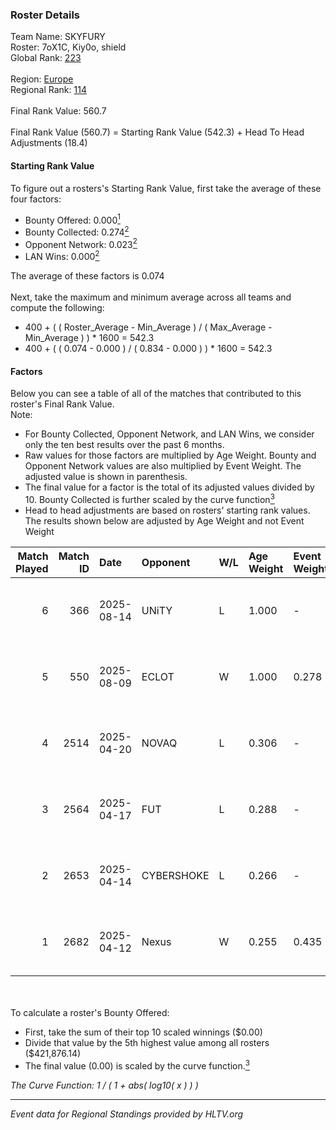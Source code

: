 ### Roster Details<br />
Team Name: SKYFURY<br />
Roster: 7oX1C, Kiy0o, shield<br />
Global Rank: [223](../../standings_global_2025_09_01.md)<br />
<br />
Region: [Europe]( ../../standings_europe_2025_09_01.md)<br />
Regional Rank: [114]( ../../standings_europe_2025_09_01.md)<br />
<br />
Final Rank Value:  560.7<br />
<br />
Final Rank Value (560.7) = Starting Rank Value (542.3) + Head To Head Adjustments (18.4)<br />

#### Starting Rank Value<br />
To figure out a rosters's Starting Rank Value, first take the average of these four factors:<br />
- Bounty Offered: 0.000[<sup>1</sup>](#table2)
- Bounty Collected: 0.274[<sup>2</sup>](#table1)
- Opponent Network: 0.023[<sup>2</sup>](#table1)
- LAN Wins: 0.000[<sup>2</sup>](#table1)

The average of these factors is 0.074<br />
<br />
Next, take the maximum and minimum average across all teams and compute the following:<br />
- 400 + ( ( Roster_Average - Min_Average ) / ( Max_Average - Min_Average ) ) * 1600 = 542.3
- 400 + ( ( 0.074 - 0.000 ) / ( 0.834 - 0.000 ) ) * 1600 = 542.3


#### Factors<br />
Below you can see a table of all of the matches that contributed to this roster's Final Rank Value.<br />
Note:<br />

- For Bounty Collected, Opponent Network, and LAN Wins, we consider only the ten best results over the past 6 months.
- Raw values for those factors are multiplied by Age Weight. Bounty and Opponent Network values are also multiplied by Event Weight. The adjusted value is shown in parenthesis.
- The final value for a factor is the total of its adjusted values divided by 10. Bounty Collected is further scaled by the curve function[<sup>3</sup>](#curveFunction)
- Head to head adjustments are based on rosters' starting rank values. The results shown below are adjusted by Age Weight and not Event Weight
<span id="table1"></span><br />


| Match Played | Match ID | Date       | Opponent   | W/L | Age Weight | Event Weight | Bounty Collected | Opponent Network | LAN Wins  | H2H Adj. | Roster                               |
| -: | -: | :- | :- | :- | :- | :- | :- | :- | :- | -: | :- |
|            6 |      366 | 2025-08-14 | UNiTY      | L   | 1.000      | -            | -                | -                | -         |   -11.89 | 7oX1C, Kiy0o, majky, Q-Q, shield     |
|            5 |      550 | 2025-08-09 | ECLOT      | W   | 1.000      | 0.278        | 0.058 (0.016)    | 0.528 (0.147)    | 0 (0.000) |    25.64 | 7oX1C, Kiy0o, majky, Q-Q, shield     |
|            4 |     2514 | 2025-04-20 | NOVAQ      | L   | 0.306      | -            | -                | -                | -         |    -1.06 | 7oX1C, auth0ri, Kiy0o, shield, Templ |
|            3 |     2564 | 2025-04-17 | FUT        | L   | 0.288      | -            | -                | -                | -         |    -0.63 | 7oX1C, auth0ri, Kiy0o, shield, Templ |
|            2 |     2653 | 2025-04-14 | CYBERSHOKE | L   | 0.266      | -            | -                | -                | -         |    -0.97 | 7oX1C, auth0ri, Kiy0o, shield, Templ |
|            1 |     2682 | 2025-04-12 | Nexus      | W   | 0.255      | 0.435        | 0.055 (0.006)    | 0.778 (0.086)    | 0 (0.000) |     7.31 | 7oX1C, auth0ri, Kiy0o, shield, Templ |

<br />
<span id="table2"></span><br />
To calculate a roster's Bounty Offered:<br />

- First, take the sum of their top 10 scaled winnings ($0.00)
- Divide that value by the 5th highest value among all rosters ($421,876.14)
- The final value (0.00) is scaled by the curve function.[<sup>3</sup>](#curveFunction)

<span id="curveFunction"></span>_The Curve Function: 1 / ( 1 + abs( log10( x ) ) )_<br />

---
_Event data for Regional Standings provided by HLTV.org_<br />
